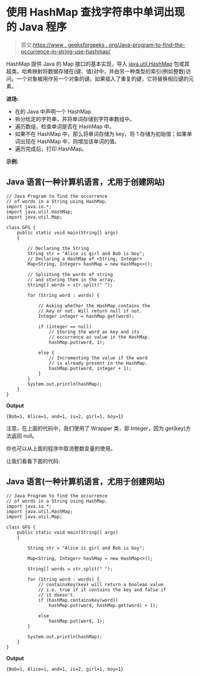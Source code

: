 # 使用 HashMap 查找字符串中单词出现的 Java 程序

> 原文:[https://www . geeksforgeeks . org/Java-program-to-find-the-occurrence-in-string-use-hashmap/](https://www.geeksforgeeks.org/java-program-to-find-the-occurrence-of-words-in-a-string-using-hashmap/)

HashMap <key value="">提供 Java 的 Map 接口的基本实现，导入 [java.util.HashMap](https://www.geeksforgeeks.org/java-util-hashmap-in-java-with-examples/) 包或其超类。哈希映射将数据存储在(键、值)对中，并由另一种类型的索引(例如整数)访问。一个对象被用作另一个对象的键。如果插入了重复的键，它将替换相应键的元素。</key>

**进场:**

*   在<string integer="">的 Java 中声明一个 HashMap</string>
*   拆分给定的字符串，并将单词存储到字符串数组中。
*   遍历数组，检查单词是否在 HashMap 中。
*   如果不在 HashMap 中，那么将单词存储为 key，将 1 存储为初始值；如果单词出现在 HashMap 中，则增加该单词的值。
*   遍历完成后，打印 HashMap。

**示例:**

## Java 语言(一种计算机语言，尤用于创建网站)

```
// Java Program to find the occurrence
// of words in a String using HashMap.
import java.io.*;
import java.util.HashMap;
import java.util.Map;

class GFG {
    public static void main(String[] args)
    {

        // Declaring the String
        String str = "Alice is girl and Bob is boy";
        // Declaring a HashMap of <String, Integer>
        Map<String, Integer> hashMap = new HashMap<>();

        // Spliiting the words of string
        // and storing them in the array.
        String[] words = str.split(" ");

        for (String word : words) {

            // Asking whether the HashMap contains the
            // key or not. Will return null if not.
            Integer integer = hashMap.get(word);

            if (integer == null)
                // Storing the word as key and its
                // occurrence as value in the HashMap.
                hashMap.put(word, 1);

            else {
                // Incrementing the value if the word
                // is already present in the HashMap.
                hashMap.put(word, integer + 1);
            }
        }
        System.out.println(hashMap);
    }
}
```

**Output**

```
{Bob=1, Alice=1, and=1, is=2, girl=1, boy=1}
```

注意，在上面的代码中，我们使用了 Wrapper 类，即 Integer，因为 get(key)方法返回 null。

你也可以从上面的程序中取消整数变量的使用。

让我们看看下面的代码:

## Java 语言(一种计算机语言，尤用于创建网站)

```
// Java Program to find the occurrence
// of words in a String using HashMap.
import java.io.*;
import java.util.HashMap;
import java.util.Map;

class GFG {
    public static void main(String[] args)
    {

        String str = "Alice is girl and Bob is boy";

        Map<String, Integer> hashMap = new HashMap<>();

        String[] words = str.split(" ");

        for (String word : words) {
            // containsKey(key) will return a boolean value
            // i.e. true if it contains the key and false if
            // it doesn't.
            if (hashMap.containsKey(word))
                hashMap.put(word, hashMap.get(word) + 1);

            else
                hashMap.put(word, 1);
        }

        System.out.println(hashMap);
    }
}
```

**Output**

```
{Bob=1, Alice=1, and=1, is=2, girl=1, boy=1}
```